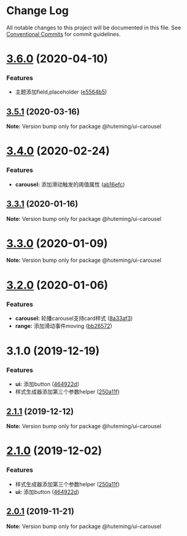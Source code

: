 # Change Log

All notable changes to this project will be documented in this file.
See [Conventional Commits](https://conventionalcommits.org) for commit guidelines.

# [3.6.0](https://github.com/huteming/huteming-ui/compare/v3.5.1...v3.6.0) (2020-04-10)


### Features

* 主题添加field,placeholder ([e5564b5](https://github.com/huteming/huteming-ui/commit/e5564b5544d48f9cb7b132b6cf5c54553a19c6a5))





## [3.5.1](https://github.com/huteming/huteming-ui/compare/v3.5.0...v3.5.1) (2020-03-16)

**Note:** Version bump only for package @huteming/ui-carousel






# [3.4.0](https://github.com/huteming/huteming-ui/compare/v3.3.6...v3.4.0) (2020-02-24)


### Features

* **carousel:** 添加滑动触发的阈值属性 ([ab16efc](https://github.com/huteming/huteming-ui/commit/ab16efcf1a91944bd6365fa26ca8062285c6af57))





## [3.3.1](https://github.com/huteming/huteming-ui/compare/v3.3.0...v3.3.1) (2020-01-16)

**Note:** Version bump only for package @huteming/ui-carousel





# [3.3.0](https://github.com/huteming/huteming-ui/compare/v3.2.0...v3.3.0) (2020-01-09)

**Note:** Version bump only for package @huteming/ui-carousel





# [3.2.0](https://github.com/huteming/huteming-ui/compare/v3.1.0...v3.2.0) (2020-01-06)


### Features

* **carousel:** 轮播carousel支持card样式 ([8a33af3](https://github.com/huteming/huteming-ui/commit/8a33af3bc5f8c12dbd490caf3c489fee810505be))
* **range:** 添加滑动事件moving ([bb26572](https://github.com/huteming/huteming-ui/commit/bb26572b4fe719607ddec7f78bfc78e1f17f0c0d))





# 3.1.0 (2019-12-19)


### Features

* **ui:** 添加button ([464922d](https://github.com/huteming/huteming-ui/commit/464922d672077e761303d87e7fd5f3fbde7e9ef1))
* 样式生成器添加第三个参数helper ([250a11f](https://github.com/huteming/huteming-ui/commit/250a11fc0e9c8078f79b979892edb2cd47ba4597))





## [2.1.1](https://github.com/huteming/huteming-ui/compare/@huteming/ui-carousel@2.1.0...@huteming/ui-carousel@2.1.1) (2019-12-12)

**Note:** Version bump only for package @huteming/ui-carousel





# [2.1.0](https://github.com/huteming/huteming-ui/compare/@huteming/ui-carousel@2.0.1...@huteming/ui-carousel@2.1.0) (2019-12-02)


### Features

* 样式生成器添加第三个参数helper ([250a11f](https://github.com/huteming/huteming-ui/commit/250a11fc0e9c8078f79b979892edb2cd47ba4597))
* **ui:** 添加button ([464922d](https://github.com/huteming/huteming-ui/commit/464922d672077e761303d87e7fd5f3fbde7e9ef1))





## [2.0.1](https://github.com/huteming/huteming-ui/compare/@huteming/ui-carousel@2.0.0...@huteming/ui-carousel@2.0.1) (2019-11-21)

**Note:** Version bump only for package @huteming/ui-carousel
